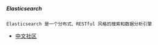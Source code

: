 
##### Elasticsearch
    Elasticsearch 是一个分布式、RESTful 风格的搜索和数据分析引擎

* [中文社区](https://elasticsearch.cn/)
